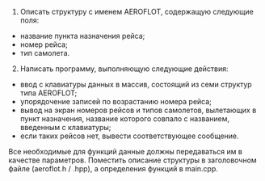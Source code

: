 1. Описать структуру с именем AEROFLOT, содержащую следующие поля:
- название пункта назначения рейса;
- номер рейса;
- тип самолета.
2. Написать программу, выполняющую следующие действия:
- ввод с клавиатуры данных в массив, состоящий из семи структур типа AEROFLOT; 
- упорядочение записей по возрастанию номера рейса;
- вывод на экран номеров рейсов и типов самолетов, вылетающих в пункт назначения, название которого совпало с названием, введенным с клавиатуры;
- если таких рейсов нет, вывести соответствующее сообщение.

Все необходимые для функций данные должны передаваться им в качестве параметров. 
Поместить описание структуры в заголовочном файле (aeroflot.h / .hpp), а определения функций в main.cpp.